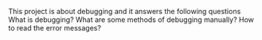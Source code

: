 This project is about debugging and it answers the following questions
What is debugging?
What are some methods of debugging manually?
How to read the error messages?
